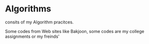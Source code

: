# Algorithms

consits of my Algorithm pracitces.

Some codes from Web sites like Bakjoon,
some codes are my college assignments or my freinds'
